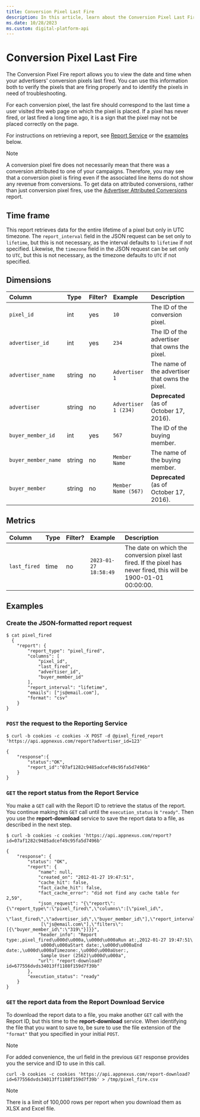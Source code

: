 ```yaml
---
title: Conversion Pixel Last Fire
description: In this article, learn about the Conversion Pixel Last Fire report, their time frame, dimensions, and metrics with thorough examples.
ms.date: 10/28/2023
ms.custom: digital-platform-api
---
```


# Conversion Pixel Last Fire

The Conversion Pixel Fire report allows you to view the date and time when your advertisers' conversion pixels last fired. You can use this information both to verify the pixels that are firing properly and to identify the pixels in need of troubleshooting.

For each conversion pixel, the last fire should correspond to the last time a user visited the web page on which the pixel is placed. If a
pixel has never fired, or last fired a long time ago, it is a sign that the pixel may not be placed correctly on the page.

For instructions on retrieving a report, see [Report Service](report-service.md) or the [examples](#examples) below.

> [!NOTE]
> A conversion pixel fire does not necessarily mean that there was a conversion attributed to one of your campaigns. Therefore, you may see that a conversion pixel is firing even if the associated line items do not show any revenue from conversions. To get data on attributed conversions, rather than just conversion pixel fires, use the [Advertiser Attributed Conversions](advertiser-attributed-conversions.md) report.

## Time frame

This report retrieves data for the entire lifetime of a pixel but only in UTC timezone. The `report_interval` field in the JSON request can be set only to `lifetime`, but this is not necessary, as the interval defaults to `lifetime` if not specified. Likewise, the `timezone` field in the JSON request can be set only to `UTC`, but this is not necessary, as the timezone defaults to `UTC` if not specified.

## Dimensions

| Column | Type | Filter? | Example | Description |
|:---|:---|:---|:---|:---|
| `pixel_id` | int | yes | `10` | The ID of the conversion pixel. |
| `advertiser_id` | int | yes | `234` | The ID of the advertiser that owns the pixel. |
| `advertiser_name` | string | no | `Advertiser 1` | The name of the advertiser that owns the pixel. |
| `advertiser` | string | no | `Advertiser 1 (234)` | **Deprecated** (as of October 17, 2016). |
| `buyer_member_id` | int | yes | `567` | The ID of the buying member. |
| `buyer_member_name` | string | no | `Member Name` | The name of the buying member. |
| `buyer_member` | string | no | `Member Name (567)` | **Deprecated** (as of October 17, 2016). |

## Metrics

| Column | Type | Filter? | Example | Description |
|:---|:---|:---|:---|:---|
| `last_fired` | time | no | `2023-01-27 18:58:49` | The date on which the conversion pixel last fired. If the pixel has never fired, this will be 1900-01-01 00:00:00. |

## Examples

### Create the JSON-formatted report request

```
$ cat pixel_fired
  {
    "report": {
        "report_type": "pixel_fired",
        "columns": [
            "pixel_id",
            "last_fired",
            "advertiser_id",
            "buyer_member_id"
        ],
        "report_interval": "lifetime",
        "emails": ["js@email.com"],
        "format": "csv"
    }
}
```

### `POST` the request to the Reporting Service

```
$ curl -b cookies -c cookies -X POST -d @pixel_fired_report 'https://api.appnexus.com/report?advertiser_id=123'

{
    "response":{
        "status":"OK",
        "report_id":"07af1282c9485adcef49c95fa5d7496b"
    }
}
```

### `GET` the report status from the Report Service

You make a `GET` call with the Report ID to retrieve the status of the report. You continue making this `GET` call until the `execution_status` is `"ready"`. Then you use the **report-download** service to save the report data to a file, as described in the next step.

```
$ curl -b cookies -c cookies 'https://api.appnexus.com/report?id=07af1282c9485adcef49c95fa5d7496b'

{
    "response": {
        "status": "OK",
        "report": {
            "name": null,
            "created_on": "2012-01-27 19:47:51",
            "cache_hit": false,
            "fact_cache_hit": false,
            "fact_cache_error": "did not find any cache table for 2,59",
            "json_request": "{\"report\":{\"report_type\":\"pixel_fired\",\"columns\":[\"pixel_id\",
             \"last_fired\",\"advertiser_id\",\"buyer_member_id\"],\"report_interval\":\"lifetime\",\"emails\":
             [\"js@email.com\"],\"filters\":[{\"buyer_member_id\":\"319\"}]}}",
            "header_info": "Report type:,pixel_fired\u000d\u000a,\u000d\u000aRun at:,2012-01-27 19:47:51\
             u000d\u000aStart date:,\u000d\u000aEnd date:,\u000d\u000aTimezone:,\u000d\u000aUser:,
             Sample User (2562)\u000d\u000a",
            "url": "report-download?id=677556dvds34013ff1108f159d7f39b"
        },
        "execution_status": "ready"
    }
}
```

### `GET` the report data from the Report Download Service

To download the report data to a file, you make another `GET` call with the Report ID, but this time to the **report-download** service. When identifying the file that you want to save to, be sure to use the file extension of the `"format"` that you specified in your initial `POST`.

> [!NOTE]
> For added convenience, the url field in the previous `GET` response provides you the service and ID to use in this call.

```
curl -b cookies -c cookies 'https://api.appnexus.com/report-download?id=677556dvds34013ff1108f159d7f39b' > /tmp/pixel_fire.csv
```

> [!NOTE]
> There is a limit of 100,000 rows per report when you download them as XLSX and Excel file.
